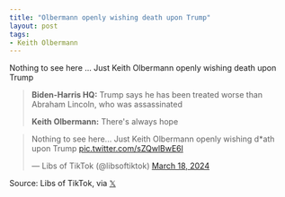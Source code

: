 ```yaml
---
title: "Olbermann openly wishing death upon Trump"
layout: post
tags:
- Keith Olbermann
---
```


Nothing to see here ... Just Keith Olbermann openly wishing death upon Trump

> **Biden-Harris HQ:** Trump says he has been treated worse than Abraham Lincoln, who was assassinated
>
> **Keith Olbermann:** There's always hope

<blockquote class="twitter-tweet"><p lang="en" dir="ltr">Nothing to see here... Just Keith Olbermann openly wishing d*ath upon Trump <a href="https://t.co/sZQwlBwE6l">pic.twitter.com/sZQwlBwE6l</a></p>&mdash; Libs of TikTok (@libsoftiktok) <a href="https://twitter.com/libsoftiktok/status/1769812679860879513?ref_src=twsrc%5Etfw">March 18, 2024</a></blockquote> <script async src="https://platform.twitter.com/widgets.js" charset="utf-8"></script>

Source: Libs of TikTok, via [𝕏](https://x.com)
